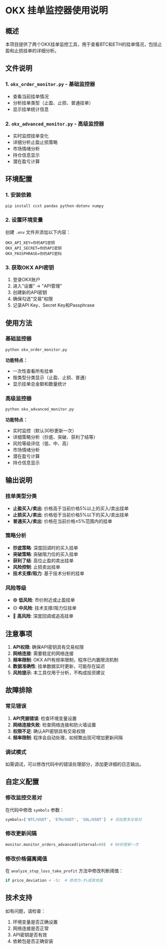 # OKX 挂单监控器使用说明

## 概述

本项目提供了两个OKX挂单监控工具，用于查看BTC和ETH的挂单情况，包括止盈和止损挂单的详细分析。

## 文件说明

### 1. `okx_order_monitor.py` - 基础监控器
- 查看当前挂单情况
- 分析挂单类型（止盈、止损、普通挂单）
- 显示挂单统计信息

### 2. `okx_advanced_monitor.py` - 高级监控器
- 实时监控挂单变化
- 详细分析止盈止损策略
- 市场情绪分析
- 持仓信息显示
- 潜在盈亏计算

## 环境配置

### 1. 安装依赖
```bash
pip install ccxt pandas python-dotenv numpy
```

### 2. 设置环境变量
创建 `.env` 文件并添加以下内容：
```env
OKX_API_KEY=你的API密钥
OKX_API_SECRET=你的API密钥
OKX_PASSPHRASE=你的API密码
```

### 3. 获取OKX API密钥
1. 登录OKX账户
2. 进入"设置" -> "API管理"
3. 创建新的API密钥
4. 确保勾选"交易"权限
5. 记录API Key、Secret Key和Passphrase

## 使用方法

### 基础监控器
```bash
python okx_order_monitor.py
```

**功能特点：**
- 一次性查看所有挂单
- 按类型分类显示（止盈、止损、普通）
- 显示挂单总金额和数量统计

### 高级监控器
```bash
python okx_advanced_monitor.py
```

**功能特点：**
- 实时监控（默认30秒更新一次）
- 详细策略分析（抄底、突破、获利了结等）
- 风险等级评估（低、中、高）
- 市场情绪分析
- 潜在盈亏计算
- 持仓信息显示

## 输出说明

### 挂单类型分类
- **止盈买入/卖出**: 价格高于当前价格5%以上的买入/卖出挂单
- **止损买入/卖出**: 价格低于当前价格5%以下的买入/卖出挂单
- **普通买入/卖出**: 价格在当前价格±5%范围内的挂单

### 策略分析
- **抄底策略**: 深度回调时的买入挂单
- **突破策略**: 突破阻力位的买入挂单
- **获利了结**: 高位止盈的卖出挂单
- **风险控制**: 止损卖出挂单
- **技术支撑/阻力**: 基于技术分析的挂单

### 风险等级
- 🟢 **低风险**: 市价附近或止盈挂单
- 🟡 **中风险**: 技术支撑/阻力位挂单
- 🔴 **高风险**: 深度回调或追高挂单

## 注意事项

1. **API权限**: 确保API密钥具有交易权限
2. **网络连接**: 需要稳定的网络连接
3. **频率限制**: OKX API有频率限制，程序已内置限流机制
4. **数据准确性**: 挂单数据实时更新，可能存在延迟
5. **风险提示**: 本工具仅用于分析，不构成投资建议

## 故障排除

### 常见错误
1. **API凭据错误**: 检查环境变量设置
2. **网络连接失败**: 检查网络连接和防火墙设置
3. **权限不足**: 确认API密钥具有交易权限
4. **频率限制**: 程序会自动处理，如频繁出现可增加更新间隔

### 调试模式
如需调试，可以修改代码中的错误处理部分，添加更详细的日志输出。

## 自定义配置

### 修改监控交易对
在代码中修改 `symbols` 参数：
```python
symbols=['BTC/USDT', 'ETH/USDT', 'SOL/USDT']  # 添加更多交易对
```

### 修改更新间隔
```python
monitor.monitor_orders_advanced(interval=60)  # 60秒更新一次
```

### 修改价格偏离阈值
在 `analyze_stop_loss_take_profit` 方法中修改判断阈值：
```python
if price_deviation < -5:  # 修改为-3%或其他值
```

## 技术支持

如有问题，请检查：
1. 环境变量是否正确设置
2. 网络连接是否正常
3. API密钥是否有效
4. 依赖包是否正确安装 